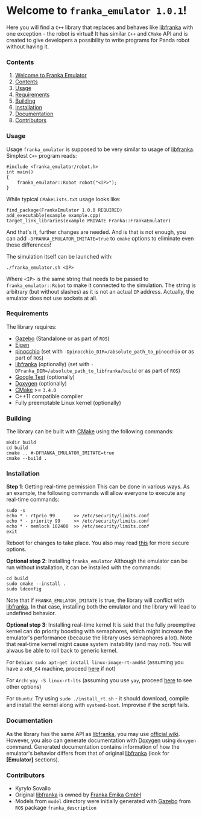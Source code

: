 # Welcome to `franka_emulator 1.0.1`!

Here you will find a `C++` library that replaces and behaves like [libfranka](https://frankaemika.github.io/docs/libfranka.html) with one exception - the robot is virtual! It has similar `C++` and `CMake` API and is created to give developers a possibility to write programs for Panda robot without having it.

### Contents
1. [Welcome to Franka Emulator](#welcome-to-franka-emulator)
2. [Contents](#contents)
3. [Usage](#usage)
4. [Requirements](#requirements)
5. [Building](#building)
6. [Installation](#installation)
7. [Documentation](#documentation)
8. [Contributors](#contributors)

### Usage
Usage `franka_emulator` is supposed to be very similar to usage of [libfranka](https://frankaemika.github.io/docs/libfranka.html). Simplest `C++` program reads:
```
#include <franka_emulator/robot.h>
int main()
{
	franka_emulator::Robot robot("<IP>");
}
```
While typical `CMakeLists.txt` usage looks like:
```
find_package(FrankaEmulator 1.0.0 REQUIRED)
add_executable(example example.cpp)
target_link_libraries(example PRIVATE Franka::FrankaEmulator)
```
And that's it, further changes are needed. And is that is not enough, you can add `-DFRANKA_EMULATOR_IMITATE=true` to `cmake` options to eliminate even these differences!

The simulation itself can be launched with:
```
./franka_emulator.sh <IP>
```
Where `<IP>` is the same string that needs to be passed to `franka_emulator::Robot` to make it connected to the simulation. The string is arbitrary (but without slashes) as it is not an actual `IP` address. Actually, the emulator does not use sockets at all.

### Requirements
The library requires:
 - [Gazebo](http://gazebosim.org) (Standalone or as part of `ROS`)
 - [Eigen](https://eigen.tuxfamily.org)
 - [pinocchio](https://stack-of-tasks.github.io/pinocchio) (set with `-Dpinocchio_DIR=/absolute_path_to_pinocchio` or as part of `ROS`)
 - [libfranka](https://github.com/frankaemika/libfranka) (optionally) (set with `-DFranka_DIR=/absolute_path_to_libfranka/build` or as part of `ROS`)
 - [Google Test](https://github.com/google/googletest) (optionally)
 - [Doxygen](https://www.doxygen.nl/index.html) (optionally)
 - [CMake](https://cmake.org) >= `3.4.0`
 - C++11 compatible compiler
 - Fully preemptable Linux kernel (optionally)

###  Building
The library can be built with [CMake](https://cmake.org) using the following commands:
```
mkdir build
cd build
cmake .. #-DFRANKA_EMULATOR_IMITATE=true
cmake --build .
```

### Installation
**Step 1**: Getting real-time permission
This can be done in various ways. As an example, the following commands will allow everyone to execute any real-time commands:
```
sudo -s
echo * - rtprio 99       >> /etc/security/limits.conf
echo * - priority 99     >> /etc/security/limits.conf
echo * - memlock 102400  >> /etc/security/limits.conf
exit
```
Reboot for changes to take place. You also may read [this](https://linux.die.net/man/5/limits.conf) for more secure options.

**Optional step 2**: Installing `franka_emulator`
Although the emulator can be run without installation, it can be installed with the commands:
```
cd build
sudo cmake --install .
sudo ldconfig
```
Note that if `FRANKA_EMULATOR_IMITATE` is true, the library will conflict with [libfranka](https://github.com/frankaemika/libfranka). In that case, installing both the emulator and the library will lead to undefined behavior.

**Optional step 3**: Installing real-time kernel
It is said that the fully preemptive kernel can do priority boosting with semaphores, which might increase the emulator's performance (because the library uses semaphores a lot). Note that real-time kernel might cause system instability (and may not). You will alwaus be able to roll back to generic kernel.

For `Debian`: `sudo apt-get install linux-image-rt-amd64` (assuming you have a `x86_64` machine, proceed [here](https://packages.debian.org/search?keywords=linux-image-rt&searchon=names&suite=stable&section=all) if not)

For `Arch`: `yay -S linux-rt-lts` (assuming you use `yay`, proceed [here](https://wiki.archlinux.org/title/AUR_helpers) to see other options)

For `Ubuntu`: Try using `sudo ./install_rt.sh` - it should download, compile and install the kernel along with `systemd-boot`. Improvise if the script fails.

### Documentation
As the library has the same API as [libfranka](https://frankaemika.github.io/docs/index.html#), you may use [official wiki](https://frankaemika.github.io/libfranka/). However, you also can generate documentation with [Doxygen](https://www.doxygen.nl) using `doxygen` command. Generated documentation contains information of how the emulator's behavior differs from that of original [libfranka](https://frankaemika.github.io/docs/index.html#) (look for **[Emulator]** sections).

### Contributors
 - Kyrylo Sovailo
 - Original [libfranka](https://github.com/intelligent-soft-robots/o80) is owned by [Franka Emika GmbH](https://www.franka.de)
 - Models from `model` directory were initially generated with [Gazebo](http://gazebosim.org) from `ROS` package `franka_description`
